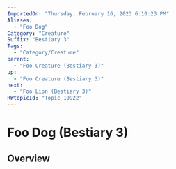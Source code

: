 ```yaml
---
ImportedOn: "Thursday, February 16, 2023 6:10:23 PM"
Aliases:
  - "Foo Dog"
Category: "Creature"
Suffix: "Bestiary 3"
Tags:
  - "Category/Creature"
parent:
  - "Foo Creature (Bestiary 3)"
up:
  - "Foo Creature (Bestiary 3)"
next:
  - "Foo Lion (Bestiary 3)"
RWtopicId: "Topic_10922"
---
```

# Foo Dog (Bestiary 3)
## Overview
